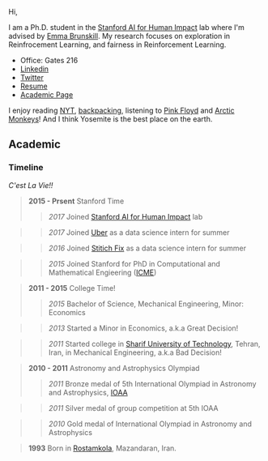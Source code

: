 Hi,

I am a Ph.D. student in the [Stanford AI for Human Impact](https://twitter.com/aiforhi) lab 
where I'm advised by [Emma Brunskill](https://cs.stanford.edu/people/ebrun/).
My research focuses on exploration in Reinfrocement Learning,
and fairness in Reinforcement Learning.

- Office: Gates 216
- [Linkedin](https://www.linkedin.com/in/rkeramati/)
- [Twitter](https://twitter.com/RamtinKeramati?lang=en)
- [Resume](/assets/pdf/resume.pdf)
- [Academic Page](/academics.md)

I enjoy reading [NYT](https://nytimes.com),
[backpacking](https://www.nps.gov/yose/planyourvisit/backpacking.htm),
listening to [Pink Floyd](https://www.youtube.com/watch?v=7jMlFXouPk8) and [Arctic Monkeys](https://www.youtube.com/watch?v=71Es-8FfATo)!
And I think Yosemite is the best place on the earth.



Academic 
---

### Timeline
*C'est La Vie!!*

> **2015 - Prsent** Stanford Time
>> *2017* Joined [Stanford AI for Human Impact](https://twitter.com/aiforhi) lab

>> *2017* Joined [Uber](https://www.uber.com) as a data science intern for summer

>> *2016* Joined [Stitich Fix](https://www.stitchfix.com/) as a data science intern for summer

>> *2015* Joined Stanford for PhD in Computational and Mathematical Engieering ([ICME](http://icme.stanford.edu))

> **2011 - 2015** College Time!
>> *2015* Bachelor of Science, Mechanical Engineering, Minor: Economics

>> *2013* Started a Minor in Economics, a.k.a Great Decision! 

>> *2011* Started college in [Sharif University of Technology](https://en.wikipedia.org/wiki/Sharif_University_of_Technology), Tehran, Iran, in Mechanical Engineering, a.k.a Bad Decision!

> **2010 - 2011** Astronomy and Astrophysics Olympiad
>> *2011* Bronze medal of 5th International Olympiad in Astronomy and Astrophysics, [IOAA](https://en.wikipedia.org/wiki/International_Olympiad_on_Astronomy_and_Astrophysics)

>> *2011* Silver medal of group competition at 5th IOAA

>> *2010* Gold medal of International Olympiad in Astronomy and Astrophysics

> **1993** Born in [Rostamkola](https://en.wikipedia.org/wiki/Rostamkola), Mazandaran, Iran.
